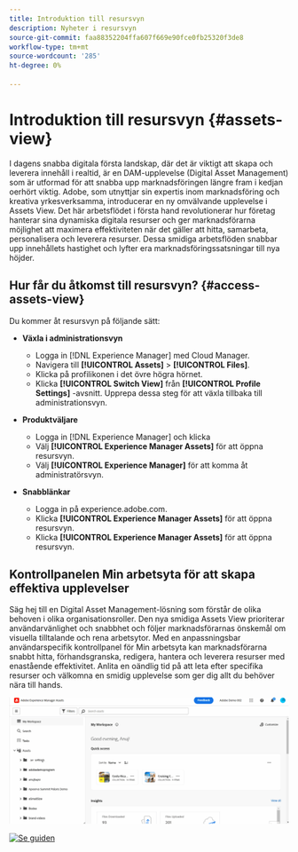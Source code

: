```yaml
---
title: Introduktion till resursvyn
description: Nyheter i resursvyn
source-git-commit: faa88352204ffa607f669e90fce0fb25320f3de8
workflow-type: tm+mt
source-wordcount: '285'
ht-degree: 0%

---
```


# Introduktion till resursvyn {#assets-view}

I dagens snabba digitala första landskap, där det är viktigt att skapa och leverera innehåll i realtid, är en DAM-upplevelse (Digital Asset Management) som är utformad för att snabba upp marknadsföringen längre fram i kedjan oerhört viktig. Adobe, som utnyttjar sin expertis inom marknadsföring och kreativa yrkesverksamma, introducerar en ny omvälvande upplevelse i Assets View. Det här arbetsflödet i första hand revolutionerar hur företag hanterar sina dynamiska digitala resurser och ger marknadsförarna möjlighet att maximera effektiviteten när det gäller att hitta, samarbeta, personalisera och leverera resurser. Dessa smidiga arbetsflöden snabbar upp innehållets hastighet och lyfter era marknadsföringssatsningar till nya höjder.

## Hur får du åtkomst till resursvyn? {#access-assets-view}

Du kommer åt resursvyn på följande sätt:

* **Växla i administrationsvyn**

   * Logga in [!DNL Experience Manager] med Cloud Manager.
   * Navigera till **[!UICONTROL Assets]** > **[!UICONTROL Files]**.
   * Klicka på profilikonen i det övre högra hörnet.
   * Klicka **[!UICONTROL Switch View]** från **[!UICONTROL Profile Settings]** -avsnitt.
Upprepa dessa steg för att växla tillbaka till administrationsvyn.

* **Produktväljare**
   * Logga in [!DNL Experience Manager] och klicka
   * Välj **[!UICONTROL Experience Manager Assets]** för att öppna resursvyn.
   * Välj **[!UICONTROL Experience Manager]** för att komma åt administratörsvyn.

* **Snabblänkar**
   * Logga in på experience.adobe.com.
   * Klicka **[!UICONTROL Experience Manager Assets]** för att öppna resursvyn.
   * Klicka **[!UICONTROL Experience Manager Assets]** för att öppna resursvyn.


## Kontrollpanelen Min arbetsyta för att skapa effektiva upplevelser

Säg hej till en Digital Asset Management-lösning som förstår de olika behoven i olika organisationsroller. Den nya smidiga Assets View prioriterar användarvänlighet och snabbhet och följer marknadsförarnas önskemål om visuella tilltalande och rena arbetsytor. Med en anpassningsbar användarspecifik kontrollpanel för Min arbetsyta kan marknadsförarna snabbt hitta, förhandsgranska, redigera, hantera och leverera resurser med enastående effektivitet. Anlita en oändlig tid på att leta efter specifika resurser och välkomna en smidig upplevelse som ger dig allt du behöver nära till hands.

![Distribuera Assets Essentials](assets/experiment.gif)

[![Se guiden](https://helpx.adobe.com/content/dam/help/en/marketing-cloud/how-to/digital-foundation/_jcr_content/main-pars/image_1250343773/see-the-guide-sm.png)](my-workspace.md)



